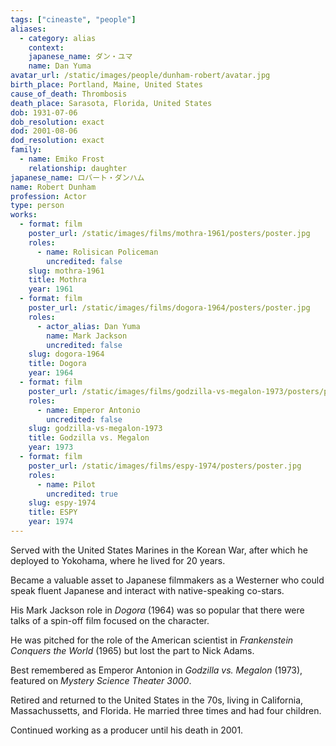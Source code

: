 ```yaml
---
tags: ["cineaste", "people"]
aliases:
  - category: alias
    context:
    japanese_name: ダン・ユマ
    name: Dan Yuma
avatar_url: /static/images/people/dunham-robert/avatar.jpg
birth_place: Portland, Maine, United States
cause_of_death: Thrombosis
death_place: Sarasota, Florida, United States
dob: 1931-07-06
dob_resolution: exact
dod: 2001-08-06
dod_resolution: exact
family:
  - name: Emiko Frost
    relationship: daughter
japanese_name: ロバート・ダンハム
name: Robert Dunham
profession: Actor
type: person
works:
  - format: film
    poster_url: /static/images/films/mothra-1961/posters/poster.jpg
    roles:
      - name: Rolisican Policeman
        uncredited: false
    slug: mothra-1961
    title: Mothra
    year: 1961
  - format: film
    poster_url: /static/images/films/dogora-1964/posters/poster.jpg
    roles:
      - actor_alias: Dan Yuma
        name: Mark Jackson
        uncredited: false
    slug: dogora-1964
    title: Dogora
    year: 1964
  - format: film
    poster_url: /static/images/films/godzilla-vs-megalon-1973/posters/poster.jpg
    roles:
      - name: Emperor Antonio
        uncredited: false
    slug: godzilla-vs-megalon-1973
    title: Godzilla vs. Megalon
    year: 1973
  - format: film
    poster_url: /static/images/films/espy-1974/posters/poster.jpg
    roles:
      - name: Pilot
        uncredited: true
    slug: espy-1974
    title: ESPY
    year: 1974
---
```


Served with the United States Marines in the Korean War, after which he deployed
to Yokohama, where he lived for 20 years.

Became a valuable asset to Japanese filmmakers as a Westerner who could speak
fluent Japanese and interact with native-speaking co-stars.

His Mark Jackson role in <i>Dogora</i> (1964) was so popular that there were
talks of a spin-off film focused on the character.

He was pitched for the role of the American scientist in <i>Frankenstein
Conquers the World</i> (1965) but lost the part to Nick Adams.

Best remembered as Emperor Antonion in <i>Godzilla vs. Megalon</i> (1973),
featured on <i>Mystery Science Theater 3000</i>.

Retired and returned to the United States in the 70s, living in California,
Massachussetts, and Florida. He married three times and had four children.

Continued working as a producer until his death in 2001.
